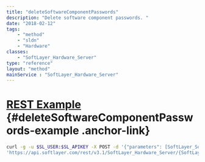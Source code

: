 ```yaml
---
title: "deleteSoftwareComponentPasswords"
description: "Delete software component passwords. "
date: "2018-02-12"
tags:
    - "method"
    - "sldn"
    - "Hardware"
classes:
    - "SoftLayer_Hardware_Server"
type: "reference"
layout: "method"
mainService : "SoftLayer_Hardware_Server"
---
```


# [REST Example](#deleteSoftwareComponentPasswords-example) <a href="/article/rest/"><i class="fas fa-question"></i></a> {#deleteSoftwareComponentPasswords-example .anchor-link} 
```bash
curl -g -u $SL_USER:$SL_APIKEY -X POST -d '{"parameters": [SoftLayer_Software_Component_Password]}' \
'https://api.softlayer.com/rest/v3.1/SoftLayer_Hardware_Server/{SoftLayer_Hardware_ServerID}/deleteSoftwareComponentPasswords'
```
